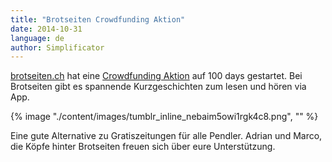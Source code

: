 ```yaml
---
title: "Brotseiten Crowdfunding Aktion"
date: 2014-10-31
language: de
author: Simplificator
---
```


[brotseiten.ch](http://www.brotseiten.com/) hat eine [Crowdfunding Aktion](http://www.100-days.net/de/projekt/brotseiten) auf 100 days gestartet. Bei Brotseiten gibt es spannende Kurzgeschichten zum lesen und hören via App. 

{% image "./content/images/tumblr_inline_nebaim5owi1rgk4c8.png", "" %}

Eine gute Alternative zu Gratiszeitungen für alle Pendler. Adrian und Marco, die Köpfe hinter Brotseiten freuen sich über eure Unterstützung.
